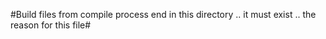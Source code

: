 #Build files from compile process end in this directory .. it must exist .. the reason for this file#